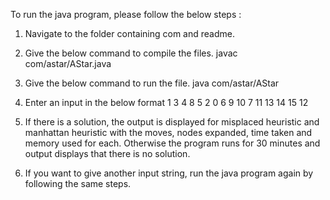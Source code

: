 To run the java program, please follow the  below steps :


1. Navigate to the folder containing com and readme.

2. Give the below command to compile the files.
javac com/astar/AStar.java

3. Give the below command to run the file.
java com/astar/AStar

4. Enter an input in the below format
1 3 4 8 5 2 0 6 9 10 7 11 13 14 15 12

5. If there is a solution, the output is displayed for misplaced heuristic and manhattan heuristic with the moves, nodes expanded, time taken and memory used for each. Otherwise the program runs for 30 minutes and output displays that there is no solution.

6. If you want to give another input string, run the java program again by following the same steps.